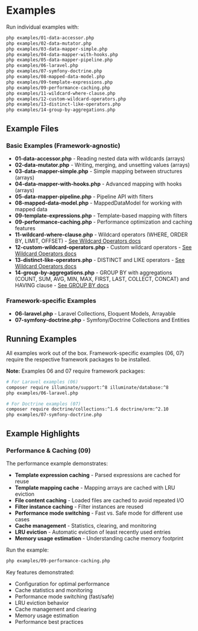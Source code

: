 # Examples

Run individual examples with:

```bash
php examples/01-data-accessor.php
php examples/02-data-mutator.php
php examples/03-data-mapper-simple.php
php examples/04-data-mapper-with-hooks.php
php examples/05-data-mapper-pipeline.php
php examples/06-laravel.php
php examples/07-symfony-doctrine.php
php examples/08-mapped-data-model.php
php examples/09-template-expressions.php
php examples/09-performance-caching.php
php examples/11-wildcard-where-clause.php
php examples/12-custom-wildcard-operators.php
php examples/13-distinct-like-operators.php
php examples/14-group-by-aggregations.php
```

## Example Files

### Basic Examples (Framework-agnostic)
- **01-data-accessor.php** - Reading nested data with wildcards (arrays)
- **02-data-mutator.php** - Writing, merging, and unsetting values (arrays)
- **03-data-mapper-simple.php** - Simple mapping between structures (arrays)
- **04-data-mapper-with-hooks.php** - Advanced mapping with hooks (arrays)
- **05-data-mapper-pipeline.php** - Pipeline API with filters
- **08-mapped-data-model.php** - MappedDataModel for working with mapped data
- **09-template-expressions.php** - Template-based mapping with filters
- **09-performance-caching.php** - Performance optimization and caching features
- **11-wildcard-where-clause.php** - Wildcard operators (WHERE, ORDER BY, LIMIT, OFFSET) - [See Wildcard Operators docs](./wildcard-operators.md)
- **12-custom-wildcard-operators.php** - Custom wildcard operators - [See Wildcard Operators docs](./wildcard-operators.md)
- **13-distinct-like-operators.php** - DISTINCT and LIKE operators - [See Wildcard Operators docs](./wildcard-operators.md)
- **14-group-by-aggregations.php** - GROUP BY with aggregations (COUNT, SUM, AVG, MIN, MAX, FIRST, LAST, COLLECT, CONCAT) and HAVING clause - [See GROUP BY docs](./group-by-operator.md)

### Framework-specific Examples
- **06-laravel.php** - Laravel Collections, Eloquent Models, Arrayable
- **07-symfony-doctrine.php** - Symfony/Doctrine Collections and Entities

## Running Examples

All examples work out of the box. Framework-specific examples (06, 07) require the respective framework packages to be installed.

**Note:** Examples 06 and 07 require framework packages:

```bash
# For Laravel examples (06)
composer require illuminate/support:^8 illuminate/database:^8
php examples/06-laravel.php

# For Doctrine examples (07)
composer require doctrine/collections:^1.6 doctrine/orm:^2.10
php examples/07-symfony-doctrine.php
```

## Example Highlights

### Performance & Caching (09)

The performance example demonstrates:
- **Template expression caching** - Parsed expressions are cached for reuse
- **Template mapping cache** - Mapping arrays are cached with LRU eviction
- **File content caching** - Loaded files are cached to avoid repeated I/O
- **Filter instance caching** - Filter instances are reused
- **Performance mode switching** - Fast vs. Safe mode for different use cases
- **Cache management** - Statistics, clearing, and monitoring
- **LRU eviction** - Automatic eviction of least recently used entries
- **Memory usage estimation** - Understanding cache memory footprint

Run the example:
```bash
php examples/09-performance-caching.php
```

Key features demonstrated:
- Configuration for optimal performance
- Cache statistics and monitoring
- Performance mode switching (fast/safe)
- LRU eviction behavior
- Cache management and clearing
- Memory usage estimation
- Performance best practices
